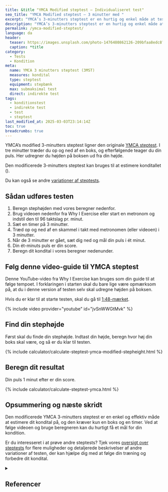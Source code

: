 ```yaml
---
title: &title "YMCA Modified steptest – Individualiseret test"
seo_title: "YMCA Modified steptest – 3 minutter med "
excerpt: "YMCA’s 3-minutters steptest er en hurtig og enkel måde at teste din kondition på ved hjælp af en step-rutine og pulsmåling."
description: "YMCA’s 3-minutters steptest er en hurtig og enkel måde at teste din kondition på ved hjælp af en step-rutine og pulsmåling."
permalink: /ymca-modified-steptest/
language: da
header:
  teaser: https://images.unsplash.com/photo-1476480862126-209bfaa8edc8?q=60&w=400&h=300&auto=format&fit=crop&ixlib=rb-4.0.3&ixid=M3wxMjA3fDB8MHxwaG90by1wYWdlfHx8fGVufDB8fHx8fA%3D%3D
  caption: *title
category:
  - Tests
  - Kondition
meta:
  name: YMCA 3 minutters steptest (3MST)
  measures: kondital
  type: steptest
  equipment: stepbænk
  max: submaksimal test
  direct: indirekte test
tags:
  - konditionstest
  - indirekte test
  - test
  - steptest
last_modified_at: 2025-03-03T23:14:14Z
toc: true
breadcrumbs: true
---
```


YMCA’s modified 3-minutters steptest ligner den originale [YMCA steptest](/ymca-3-minutters-steptest/). I tre minutter træder du op og ned af en boks, og efterfølgende teager du din puls. Her udregner du højden på boksen ud fra din højde.

Den modificerede 3-minutters steptest kan bruges til at estimere konditallet ().

Du kan også se andre [variationer af steptests](/kondital-fra-steptest/).

## Sådan udføres testen

1. Beregn stephøjden med vores beregner nedenfor.
2. Brug videoen nedenfor fra Why I Exercise eller start en metronom og indstil den til 96 taktslag pr. minut.
3. Sæt en timer på 3 minutter.
4. Træd op og ned af en skammel i takt med metronomen (eller videoen) i 3 minutter.
5. Når de 3 minutter er gået, sæt dig ned og mål din puls i ét minut.
6. Din ét-minuts puls er din score.
7. Beregn dit kondital i vores beregner nedenunder.

## Følg denne video-guide til YMCA steptest

Denne YouTube-video fra Why I Exercise kan bruges som din guide til at følge tempoet. I forklaringen i starten skal du bare lige være opmærksom på, at du i denne version af testen selv skal udregne højden på boksen.

Hvis du er klar til at starte testen, skal du gå til [1:48-mærket](https://youtu.be/jvSnWWGtMvk?t=108).

{% include video provider="youtube" id="jvSnWWGtMvk" %}

## Find din stephøjde

Først skal du finde din stephøjde. Indtast din højde, beregn hvor høj din boks skal være, og så er du klar til testen.

{% include calculator/calculate-steptest-ymca-modified-stepheight.html %}

## Beregn dit resultat

Din puls 1 minut efter er din score. 

{% include calculator/calculate-steptest-ymca.html %}

## Opsummering og næste skridt

Den modificerede YMCA 3-minutters steptest er en enkel og effektiv måde at estimere dit kondital på, og den kræver kun en boks og en timer. Ved at følge videoen og bruge beregneren kan du hurtigt få et mål for din kondition.

Er du interesseret i at prøve andre steptests? Tjek vores [oversigt over steptests](/kondital-fra-steptest/) for flere muligheder og detaljerede beskrivelser af andre variationer af testen, der kan hjælpe dig med at følge din træning og forbedre dit kondital.

<details markdown="1" class="references">
  <summary><h2 class="references">Referencer</h2></summary>

- Bennett, H., Parfitt, G., Davison, K., & Eston, R. (2016). Validity of Submaximal Step Tests to Estimate Maximal Oxygen Uptake in Healthy Adults. Sports Medicine (Auckland, N.Z.), 46(5), 737–750. <https://doi.org/10.1007/s40279-015-0445-1>
- Castro-Piñero, J., Marin-Jimenez, N., Fernandez-Santos, J. R., Martin-Acosta, F., Segura-Jimenez, V., Izquierdo-Gomez, R., Ruiz, J. R., & Cuenca-Garcia, M. (2021). Criterion-Related Validity of Field-Based Fitness Tests in Adults: A Systematic Review. Journal of Clinical Medicine, 10(16), 3743. <https://doi.org/10.3390/jcm10163743>
</details>
